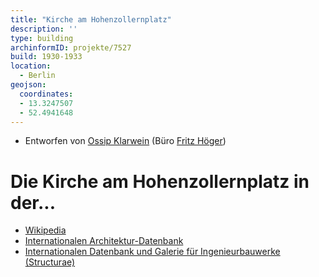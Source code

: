 ```yaml
---
title: "Kirche am Hohenzollernplatz"
description: ''
type: building
archinformID: projekte/7527
build: 1930-1933
location:
  - Berlin
geojson:
  coordinates:
  - 13.3247507
  - 52.4941648
---
```


* Entworfen von [Ossip Klarwein](/tags/Ossip-Klarwein) (Büro [Fritz Höger](/tags/Fritz-Höger))


# Die Kirche am Hohenzollernplatz in der...
* [Wikipedia](https://de.wikipedia.org/wiki/Kirche_am_Hohenzollernplatz)
* [Internationalen Architektur-Datenbank](https://deu.archinform.net/projekte/7527.htm)
* [Internationalen Datenbank und Galerie für Ingenieurbauwerke (Structurae)](https://structurae.net/de/bauwerke/hohenzollernkirche)
